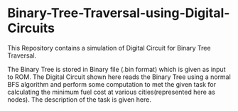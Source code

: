 # Binary-Tree-Traversal-using-Digital-Circuits
This Repository contains a simulation of Digital Circuit for  Binary Tree Traversal. 

The Binary Tree is stored in Binary file (.bin format) which is given as input to ROM. 
The Digital Circuit shown here reads the Binary Tree using a normal BFS algorithm and perform some computation to met the given task for calculating the minimum fuel cost at various cities(represented here as nodes).
The description of the task is given here.


